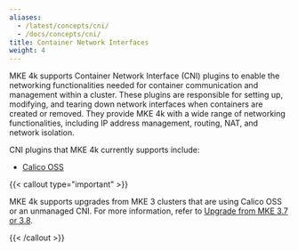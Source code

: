 ```yaml
---
aliases:
  - /latest/concepts/cni/
  - /docs/concepts/cni/
title: Container Network Interfaces
weight: 4
---
```


MKE 4k supports Container Network Interface (CNI) plugins to enable the
networking functionalities needed for container communication and management
within a cluster. These plugins are responsible for setting up, modifying, and
tearing down network interfaces when containers are created or removed. They
provide MKE 4k with a wide range of networking functionalities, including IP
address management, routing, NAT, and network isolation.

CNI plugins that MKE 4k currently supports include:

- [Calico OSS](../../configuration/container-network-interface/configure-cni-providers#calico-oss)

{{< callout type="important" >}}

MKE 4k supports upgrades from MKE 3 clusters that are using Calico OSS or an
unmanaged CNI. For more information, refer to [Upgrade from MKE 3.7 or
3.8](../../upgrade-from-mke-3x).

{{< /callout >}}
